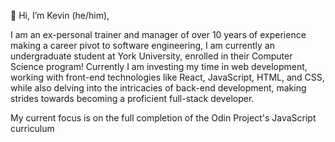 👋 Hi, I’m Kevin (he/him),

I am an ex-personal trainer and manager of over 10 years of experience making a career pivot to software engineering, I am currently an undergraduate student at York University, enrolled in their Computer Science program! Currently I am investing my time in web development, working with front-end technologies like React, JavaScript, HTML, and CSS, while also delving into the intricacies of back-end development, making strides towards becoming a proficient full-stack developer.

My current focus is on the full completion of the Odin Project's JavaScript curriculum


<!---
cskevhho/cskevhho is a ✨ special ✨ repository because its `README.md` (this file) appears on your GitHub profile.
You can click the Preview link to take a look at your changes.
--->
